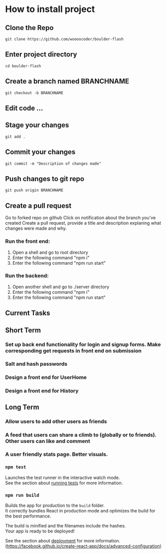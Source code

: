# How to install project 
## Clone the Repo
`git clone https://github.com/woooocoder/boulder-flash`
## Enter project directory
`cd boulder-flash`
## Create a branch named BRANCHNAME
`git checkout -b BRANCHNAME`
## Edit code ... 
## Stage your changes
`git add .`
## Commit your changes
`git commit -m "Description of changes made"`
## Push changes to git repo
`git push origin BRANCHNAME`
## Create a pull request
Go to forked repo on github
Click on notification about the branch you've created
Create a pull request, provide a title and description explaning what changes were made and why.


### Run the front end:
1. Open a shell and go to root directory
2. Enter the following command "npm i"
3. Enter the following command "npm run start"
### Run the backend:
1. Open another shell and go to ./server directory
2. Enter the following command "npm i"
3. Enter the following command "npm run start" 

## Current Tasks
## Short Term
### Set up back end functionality for login and signup forms. Make corresponding get requests in front end on submission 
### Salt and hash passwords

### Design a front end for UserHome
### Design a front end for History

## Long Term
### Allow users to add other users as friends
### A feed that users can share a climb to (globally or to friends). Other users can like and comment
### A user friendly stats page. Better visuals. 

### `npm test`

Launches the test runner in the interactive watch mode.\
See the section about [running tests](https://facebook.github.io/create-react-app/docs/running-tests) for more information.

### `npm run build`

Builds the app for production to the `build` folder.\
It correctly bundles React in production mode and optimizes the build for the best performance.

The build is minified and the filenames include the hashes.\
Your app is ready to be deployed!

See the section about [deployment](https://facebook.github.io/create-react-app/docs/deployment) for more information.
(https://facebook.github.io/create-react-app/docs/advanced-configuration)
